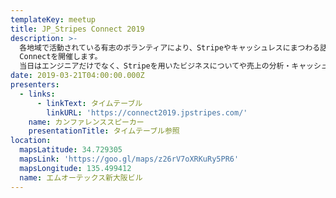```yaml
---
templateKey: meetup
title: JP_Stripes Connect 2019
description: >-
  各地域で活動されている有志のボランティアにより、Stripeやキャッシュレスにまつわる話ができる場として、JP_Stripes
  Connectを開催します。 
  当日はエンジニアだけでなく、Stripeを用いたビジネスについてや売上の分析・キャッシュレスに関するコンテンツなど、幅広く楽しめる企画を実施する予定です。
date: 2019-03-21T04:00:00.000Z
presenters:
  - links:
      - linkText: タイムテーブル
        linkURL: 'https://connect2019.jpstripes.com/'
    name: カンファレンススピーカー
    presentationTitle: タイムテーブル参照
location:
  mapsLatitude: 34.729305
  mapsLink: 'https://goo.gl/maps/z26rV7oXRKuRy5PR6'
  mapsLongitude: 135.499412
  name: エムオーテックス新大阪ビル
---
```


